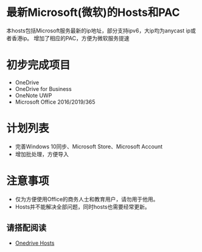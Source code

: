 # 最新Microsoft(微软)的Hosts和PAC

本hosts包括Microsoft服务最新的ip地址，部分支持ipv6，大ip均为anycast ip或者香港ip。
增加了相应的PAC，方便为微软服务提速

# 初步完成项目

 - OneDrive
 - OneDrive for Business
 - OneNote UWP
 - Microsoft Office 2016/2019/365
 
# 计划列表

 - 完善Windows 10同步、Microsoft Store、Microsoft Account
 - 增加批处理，方便导入
  
# 注意事项

 - 仅为方便使用Office的商务人士和教育用户，请勿用于他用。
 - Hosts并不能解决全部问题，同时hosts也需要经常更新。
 
## 请搭配阅读

 - [Onedrive Hosts](https://www.zhangxuhu.com/archives/158.html)
